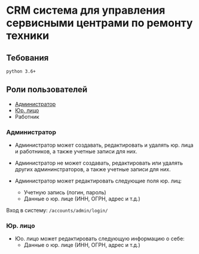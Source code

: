 # CRM система для управления сервисными центрами по ремонту техники


## Тебования

`python 3.6+`


## Роли пользователей

- [Администратор](#role_admin)
- [Юр. лицо](#role_company)
- Работник


<a name="role_admin"></a>
### Администратор

- Администратор может создавать, редактировать и удалять юр. лица и работников, а также учетные записи для них.

- Администратор не может создавать, редактировать или удалять других админинстраторов, а также учетные записи для них.

- Администратор может редактировать следующие поля юр. лиц:
    - Учетную запись (логин, пароль)
    - Данные о юр. лице (ИНН, ОГРН, адрес и т.д.)

Вход в систему: `/accounts/admin/login/`


<a name="role_company"></a>
### Юр. лицо

- Юо. лицо может редактировать следующую информацию о себе:
    - Данные о юр. лице (ИНН, ОГРН, адрес и т.д.)
